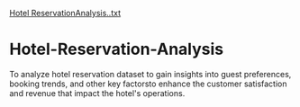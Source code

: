 [Hotel ReservationAnalysis..txt](https://github.com/Aishwarya618/Hotel-Reservation-Analysis/files/15398945/Hotel.ReservationAnalysis.txt)
# Hotel-Reservation-Analysis

To analyze hotel reservation dataset to gain insights into guest preferences, booking trends, and other key factorsto enhance the customer satisfaction and revenue that impact the hotel's operations.
